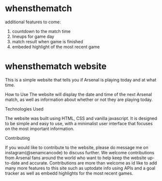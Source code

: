 
# whensthematch

additional features to come: 
1. countdown to the match time 
1. lineups for game day
2. match result when game is finished
3. embeded highlight of the most recent game 

# whensthematch website 

This is a simple website that tells you if Arsenal is playing today and at what time. 

How to Use
The website will display the date and time of the next Arsenal match, as well as information about whether or not they are playing today.

Technologies Used

The website was built using HTML, CSS and vanilla javascript. It is designed to be simple and easy to use, with a minimalist user interface that focuses on the most important information.

Contributing

If you would like to contribute to the website, please do message me on instagram(@senamcancode) to discuss further. We welcome contributions from Arsenal fans around the world who want to help keep the website up-to-date and accurate. Contributions are more than welcome as id like to add many more features to this site such as uptodate info using APIs and a goal tracker as well as embedd highlights for the most recent games. 



<!-- >>>>>>> 5c518d5b60585ec3ff4667bc75ed69fb45331e92 -->
